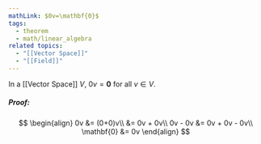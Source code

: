 ```yaml
---
mathLink: $0v=\mathbf{0}$
tags:
  - theorem
  - math/linear_algebra
related topics:
  - "[[Vector Space]]"
  - "[[Field]]"
---
```

In a [[Vector Space]] $V$, $0v=\mathbf{0}$ for all $v\in V$. 
##### Proof:
$$
\begin{align}
	0v &= (0+0)v\\
		&= 0v + 0v\\
	0v - 0v &= 0v + 0v - 0v\\
	\mathbf{0} &= 0v
\end{align}
$$